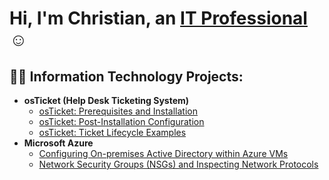 <h1>Hi, I'm Christian, an <a href="https://linkedin.com/in/Josh">IT Professional</a>☺</h1>

<h2>👨‍💻 Information Technology Projects:</h2>

- <b>osTicket (Help Desk Ticketing System)</b>
  - [osTicket: Prerequisites and Installation](https://github.com/Richiexlee3/osticket-prereqs)
  - [osTicket: Post-Installation Configuration](https://github.com/Richiexlee3/post-install-config)
  - [osTicket: Ticket Lifecycle Examples](https://github.com/Richiexlee3/ticket-lifecycle)
- <b>Microsoft Azure</b>
  - [Configuring On-premises Active Directory within Azure VMs](https://github.com/Richiexlee3/configure-ad)
  - [Network Security Groups (NSGs) and Inspecting Network Protocols](https://github.com/Richiexlee3/azure-network-protocols)

